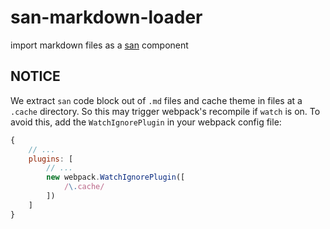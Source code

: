 # san-markdown-loader

import markdown files as a [san](https://ecomfe.github.io/san) component

## NOTICE

We extract `san` code block out of `.md` files and cache theme in files at a `.cache` directory.
So this may trigger webpack's recompile if `watch` is on.
To avoid this, add the `WatchIgnorePlugin` in your webpack config file:

```js
{
    // ...
    plugins: [
        // ...
        new webpack.WatchIgnorePlugin([
            /\.cache/
        ])
    ]
}
```
